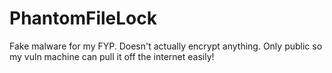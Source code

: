# PhantomFileLock
Fake malware for my FYP. Doesn't actually encrypt anything. Only public so my vuln machine can pull it off the internet easily!
